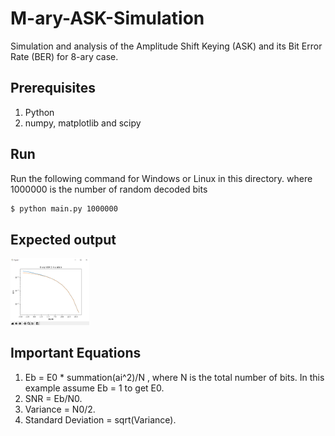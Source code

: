 # M-ary-ASK-Simulation
Simulation and analysis of the Amplitude Shift Keying (ASK) and its Bit Error Rate (BER) for 8-ary case.

## Prerequisites
1. Python
2. numpy, matplotlib and scipy

## Run
Run the following command for Windows or Linux in this directory. where 1000000 is the number of random decoded bits
```sh
$ python main.py 1000000
```

## Expected output
<img src="output.png" height="25%" width="25%">

## Important Equations
1. Eb = E0 * summation(ai^2)/N , where N is the total number of bits. In this example assume Eb = 1 to get E0.
2. SNR = Eb/N0.
3. Variance = N0/2.
4. Standard Deviation = sqrt(Variance).